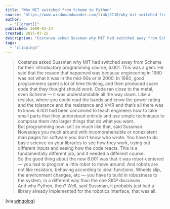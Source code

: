 ```yaml
---
title: "Why MIT switched from Scheme to Python"
source: "https://www.wisdomandwonder.com/link/2110/why-mit-switched-from-scheme-to-python"
author:
  - "[[grant]]"
published: 2009-03-24
created: 2025-07-25
description: "Costanza asked Sussman why MIT had switched away from Scheme for their introductory programming course, 6.001. This was a gem. He said that the reason that happened was because engineering in 1980 …"
tags:
  - "clippings"
---
```

> Costanza asked Sussman why MIT had switched away from Scheme for their introductory programming course, 6.001. This was a gem. He said that the reason that happened was because engineering in 1980 was not what it was in the mid-90s or in 2000. In 1980, good programmers spent a lot of time thinking, and then produced spare code that they thought should work. Code ran close to the metal, even Scheme — it was understandable all the way down. Like a resistor, where you could read the bands and know the power rating and the tolerance and the resistance and V=IR and that’s all there was to know. 6.001 had been conceived to teach engineers how to take small parts that they understood entirely and use simple techniques to compose them into larger things that do what you want.  
> But programming now isn’t so much like that, said Sussman. Nowadays you muck around with incomprehensible or nonexistent man pages for software you don’t know who wrote. You have to do basic science on your libraries to see how they work, trying out different inputs and seeing how the code reacts. This is a fundamentally different job, and it needed a different course.  
> So the good thing about the new 6.001 was that it was robot-centered — you had to program a little robot to move around. And robots are not like resistors, behaving according to ideal functions. Wheels slip, the environment changes, etc — you have to build in robustness to the system, in a different way than the one SICP discusses.  
> And why Python, then? Well, said Sussman, it probably just had a library already implemented for the robotics interface, that was all.

(via [wingolog](http://wingolog.org/archives/2009/03/24/international-lisp-conference-day-two))